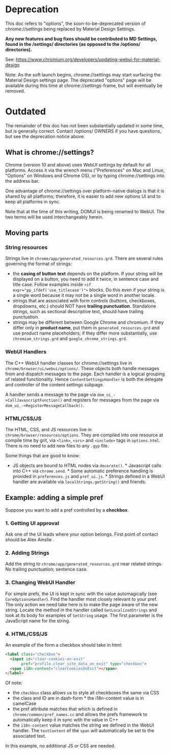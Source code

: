 # Deprecation

This doc refers to "options", the soon-to-be-deprecated version of
chrome://settings being replaced by Material Design Settings.

**Any new features and bug fixes should be contributed to MD Settings, found in
the /settings/ directories (as opposed to the /options/ directories).**

See: https://www.chromium.org/developers/updating-webui-for-material-design

Note: As the soft launch begins, chrome://settings may start surfacing the
Material Design settings page. The deprecated "options" page will be available
during this time at chrome://settings-frame, but will eventually be removed.

# Outdated

The remainder of this doc has not been substantially updated in some time, but
is generally correct. Contact /options/ OWNERS if you have questions, but see
the deprecation notice above.

## What is chrome://settings?

Chrome (version 10 and above) uses WebUI settings by default for all platforms.
Access it via the wrench menu ("Preferences" on Mac and Linux; "Options" on
Windows and Chrome OS), or by typing chrome://settings into the address bar.

One advantage of chrome://settings over platform-native dialogs is that it is
shared by all platforms; therefore, it is easier to add new options UI and to
keep all platforms in sync.

Note that at the time of this writing, DOMUI is being renamed to WebUI. The two
terms will be used interchangeably herein.

## Moving parts

### String resources

Strings live in `chrome/app/generated_resources.grd`. There are several rules
governing the format of strings:

*   the **casing of button text** depends on the platform. If your string will
    be displayed on a button, you need to add it twice, in sentence case and
    title case. Follow examples inside `<if expr="pp_ifdef('use_titlecase')">`
    blocks. Do this even if your string is a single word because it may not be a
    single word in another locale.
*   strings that are associated with form controls (buttons, checkboxes,
    dropdowns, etc.) should NOT have **trailing punctuation**. Standalone
    strings, such as sectional descriptive text, should have trailing
    punctuation.
*   strings may be different between Google Chrome and chromium. If they differ
    only in **product name**, put them in `generated_resources.grd` and use
    product name placeholders; if they differ more substantially, use
    `chromium_strings.grd` and `google_chrome_strings.grd`.

### WebUI Handlers

The C++ WebUI handler classes for chrome://settings live in
`chrome/browser/ui/webui/options/`. These objects both handle messages from and
dispatch messages to the page. Each handler is a logical grouping of related
functionality. Hence `ContentSettingsHandler` is both the delegate and
controller of the content settings subpage.

A handler sends a message to the page via `dom_ui_->CallJavascriptFunction()`
and registers for messages from the page via
`dom_ui_->RegisterMessageCallback()`.

### HTML/CSS/JS

The HTML, CSS, and JS resources live in `chrome/browser/resources/options`. They
are compiled into one resource at compile time by grit, via `<link>`, `<src>`
and `<include>` tags in `options.html`. There is no need to add new files to any
`.gyp` file.

Some things that are good to know:

*   JS objects are bound to HTML nodes via `decorate()`.  * Javascript calls
    into C++ via `chrome.send`.  * Some automatic preference handling is
    provided in `preferences.js` and `pref_ui.js`.  * Strings defined in a WebUI
    handler are available via `localStrings.getString()` and friends.

## Example: adding a simple pref

Suppose you want to add a pref controlled by a **checkbox**.

### 1. Getting UI approval

Ask one of the UI leads where your option belongs. First point of contact should
be Alex Ainslie <ainslie at chromium>.

### 2. Adding Strings

Add the string to `chrome/app/generated_resources.grd` near related strings. No
trailing punctuation; sentence case.

### 3. Changing WebUI Handler

For simple prefs, the UI is kept in sync with the value automagically (see
`CoreOptionsHandler`). Find the handler most closely relevant to your pref. The
only action we need take here is to make the page aware of the new string.
Locate the method in the handler called `GetLocalizedStrings` and look at its
body for examples of `SetString` usage. The first parameter is the JavaScript
name for the string.

### 4. HTML/CSS/JS

An example of the form a checkbox should take in html:

```html
<label class="checkbox">
  <input id="clear-cookies-on-exit"
       pref="profile.clear_site_data_on_exit" type="checkbox">
  <span i18n-content="clearCookiesOnExit"></span>
</label>
```

Of note:

*   the `checkbox` class allows us to style all checkboxes the same via CSS
*   the class and ID are in dash-form * the i18n-content value is in camelCase
*   the pref attribute matches that which is defined in
    `chrome/common/pref_names.cc` and allows the prefs framework to
    automatically keep it in sync with the value in C++
*   the `i18n-content` value matches the string we defined in the WebUI handler.
    The `textContent` of the `span` will automatically be set to the associated
    text.

In this example, no additional JS or CSS are needed.
